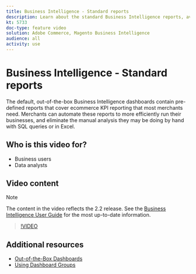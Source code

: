 ```yaml
---
title: Business Intelligence - Standard reports
description: Learn about the standard Business Intelligence reports, available out-of-the-box.
kt: 5733
doc-type: feature video
solution: Adobe Commerce, Magento Business Intelligence
audience: all
activity: use
---
```


# Business Intelligence - Standard reports

The default, out-of-the-box Business Intelligence dashboards contain pre-defined reports that cover ecommerce KPI reporting that most merchants need. Merchants can automate these reports to more efficiently run their businesses, and eliminate the manual analysis they may be doing by hand with SQL queries or in Excel.

## Who is this video for?

- Business users
- Data analysts

## Video content

>[!NOTE]
>
>The content in the video reflects the 2.2 release. See the [Business Intelligence User Guide](https://docs.magento.com/mbi/) for the most up-to-date information.

>[!VIDEO](https://video.tv.adobe.com/v/35987?quality=12&learn=on)

## Additional resources

- [Out-of-the-Box Dashboards](https://docs.magento.com/mbi/data-user/dashboards/dashboards-pro.html)
- [Using Dashboard Groups](https://docs.magento.com/mbi/data-user/dashboards/using-dashboard-groups.html)
